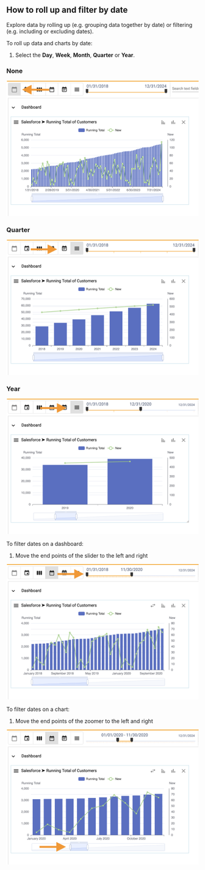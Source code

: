 ## How to roll up and filter by date

Explore data by rolling up (e.g. grouping data together by date) or filtering (e.g. including or excluding dates).

To roll up data and charts by date:
1.  Select the **Day**, **Week**, **Month**, **Quarter** or **Year**.

### None

<img src="../assets/rollup_none.png"  style="width:600px" class="border"></img>

### Quarter

<img src="../assets/rollup_qtr.png"  style="width:600px" class="border"></img>

### Year

<img src="../assets/rollup_annual.png"  style="width:600px" class="border"></img>


To filter dates on a dashboard:
1.  Move the end points of the slider to the left and right

<img src="../assets/date_slider.png"  style="width:600px" class="border"></img>

To filter dates on a chart:
1.  Move the end points of the zoomer to the left and right

<img src="../assets/date_zoomer.png"  style="width:600px" class="border"></img>


